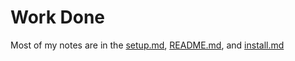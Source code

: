 # Work Done
Most of my notes are in the [setup.md](crazyflie_control\setup.md), [README.md](README.md), and [install.md](install.md)

